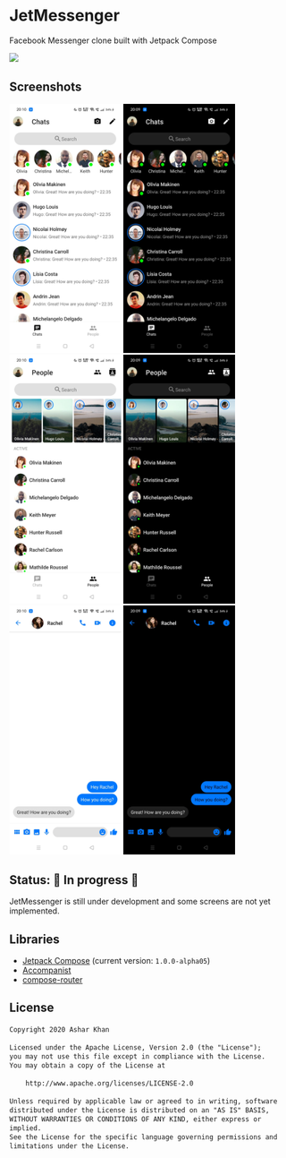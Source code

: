 # JetMessenger
Facebook Messenger clone built with Jetpack Compose

<img src="screenshots/Demo.gif" width=200 />

## Screenshots
<img src="screenshots/light_chats.jpg" width=200 /> <img src="screenshots/dark_chats.jpg" width=200 />
<img src="screenshots/light_people.jpg" width=200 /> <img src="screenshots/dark_people.jpg" width=200 />
<img src="screenshots/light_conversation.jpg" width=200 /> <img src="screenshots/dark_conversation.jpg" width=200 />

## Status: 🚧 In progress 🚧
JetMessenger is still under development and some screens are not yet implemented.

## Libraries
* [Jetpack Compose](https://developer.android.com/jetpack/compose) (current version: `1.0.0-alpha05`)
* [Accompanist](https://github.com/chrisbanes/accompanist)
* [compose-router](https://github.com/zsoltk/compose-router)

## License
```
Copyright 2020 Ashar Khan

Licensed under the Apache License, Version 2.0 (the "License");
you may not use this file except in compliance with the License.
You may obtain a copy of the License at

    http://www.apache.org/licenses/LICENSE-2.0

Unless required by applicable law or agreed to in writing, software
distributed under the License is distributed on an "AS IS" BASIS,
WITHOUT WARRANTIES OR CONDITIONS OF ANY KIND, either express or implied.
See the License for the specific language governing permissions and
limitations under the License.
```
